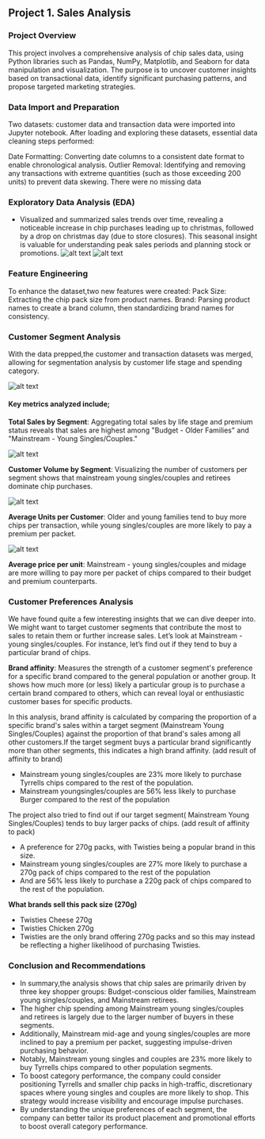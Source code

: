 ## Project 1. Sales Analysis
### Project Overview
This project involves a comprehensive analysis of chip sales data, using Python libraries such as Pandas, NumPy, Matplotlib, and Seaborn for data manipulation and visualization. The purpose is to uncover customer insights based on transactional data, identify significant purchasing patterns, and propose targeted marketing strategies.
### Data Import and Preparation

Two datasets: customer data and transaction data were imported into Jupyter notebook. After loading and exploring these datasets, essential data cleaning steps performed:

Date Formatting: Converting date columns to a consistent date format to enable chronological analysis.
Outlier Removal: Identifying and removing any transactions with extreme quantities (such as those exceeding 200 units) to prevent data skewing.
There were no missing data 
### Exploratory Data Analysis (EDA)
- Visualized and summarized sales trends over time, revealing a noticeable increase in chip purchases leading up to christmas, followed by a drop on christmas day (due to store closures). This seasonal insight is valuable for understanding peak sales periods and planning stock or promotions.
![alt text](https://github.com/uchy4life/Uche_Portfolio/blob/main/Unknown.png)     ![alt text](https://github.com/uchy4life/Uche_Portfolio/blob/main/Unknown)

### Feature Engineering
To enhance the dataset,two new features were created:
Pack Size: Extracting the chip pack size from product names.
Brand: Parsing product names to create a brand column, then standardizing brand names for consistency.
### Customer Segment Analysis
With the data prepped,the customer and transaction datasets was merged, allowing for segmentation analysis by customer life stage and spending category. 

![alt text](https://github.com/uchy4life/Uche_Portfolio/blob/main/Unknown-2)

#### Key metrics analyzed include; 

**Total Sales by Segment**: Aggregating total sales by life stage and premium status reveals that sales are highest among "Budget - Older Families" and "Mainstream - Young Singles/Couples."

![alt text](https://github.com/uchy4life/Uche_Portfolio/blob/main/Unknown-3)

**Customer Volume by Segment**: Visualizing the number of customers per segment shows that mainstream young singles/couples and retirees dominate chip purchases.

![alt text](https://github.com/uchy4life/Uche_Portfolio/blob/main/Unknown-4)

**Average Units per Customer**: Older and young families tend to buy more chips per transaction, while young singles/couples are more likely to pay a premium per packet.

![alt text](https://github.com/uchy4life/Uche_Portfolio/blob/main/Unknown-5)

**Average price per unit**: Mainstream - young singles/couples and midage are more willing to pay more per packet of chips compared to their budget and premium counterparts.

### Customer Preferences Analysis
We have found quite a few interesting insights that we can dive deeper into. We might want to target customer segments that contribute the most to sales to retain them or further increase sales. 
Let’s look at Mainstream - young singles/couples. For instance, let’s find out if they tend to buy a particular brand of chips. 

**Brand affinity**: Measures the strength of a customer segment's preference for a specific brand compared to the general population or another group.
It shows how much more (or less) likely a particular group is to purchase a certain brand compared to others, which can reveal loyal or enthusiastic customer bases for specific products.

In this analysis, brand affinity is calculated by comparing the proportion of a specific brand's sales within a target segment (Mainstream Young Singles/Couples) against the proportion of that brand's sales among all other customers.If the target segment buys a particular brand significantly more than other segments, this indicates a high brand affinity.
(add result of affinity to brand)
- Mainstream young singles/couples are 23% more likely to purchase Tyrrells chips compared to the rest of the population.
- Mainstream youngsingles/couples are 56% less likely to purchase Burger compared to the rest of the population

The project also tried to find out if our target segment( Mainstream Young Singles/Couples) tends to buy larger packs of chips.
(add result of affinity to pack)

- A preference for 270g packs, with Twisties being a popular brand in this size.
- Mainstream young singles/couples are 27% more likely to purchase a 270g pack of chips compared to the rest of the population
- And are 56% less likely to purchase a 220g pack of chips compared to the rest of the population.
  
**What brands sell this pack size (270g)**
- Twisties Cheese 270g
- Twisties Chicken 270g
- Twisties are the only brand offering 270g packs and so this may instead be reflecting a higher likelihood of purchasing Twisties.

### Conclusion and Recommendations
- In summary,the analysis shows that chip sales are primarily driven by three key shopper groups: Budget-conscious older families, Mainstream young singles/couples, and Mainstream retirees.
- The higher chip spending among Mainstream young singles/couples and retirees is largely due to the larger number of buyers in these segments.
- Additionally, Mainstream mid-age and young singles/couples are more inclined to pay a premium per packet, suggesting impulse-driven purchasing behavior.
- Notably, Mainstream young singles and couples are 23% more likely to buy Tyrrells chips compared to other population segments.
-  To boost category performance, the company could consider positioning Tyrrells and smaller chip packs in high-traffic, discretionary spaces where young singles and couples are more likely to shop. This strategy would increase visibility and encourage impulse purchases.
- By understanding the unique preferences of each segment, the company can better tailor its product placement and promotional efforts to boost overall category performance.


